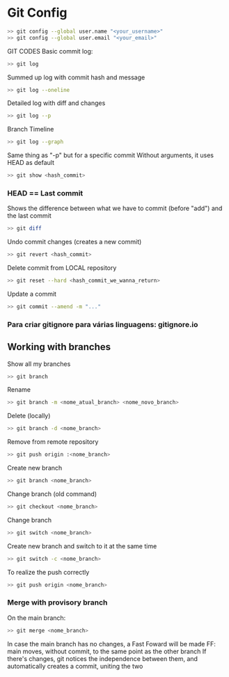 # Git Config

```bash
>> git config --global user.name "<your_username>"
>> git config --global user.email "<your_email>"
```


GIT CODES
Basic commit log:
```bash
>> git log
```

Summed up log with commit hash and message
```bash
>> git log --oneline
```

Detailed log with diff and changes
```bash
>> git log --p
```

Branch Timeline
```bash
>> git log --graph
```

Same thing as "-p" but for a specific commit
Without arguments, it uses HEAD as default
```bash
>> git show <hash_commit>
```

### HEAD == Last commit

Shows the difference between what we have to commit (before "add") and the last commit
```bash
>> git diff
```

Undo commit changes (creates a new commit)
```bash
>> git revert <hash_commit>
```

Delete commit from LOCAL repository
```bash
>> git reset --hard <hash_commit_we_wanna_return>
```

Update a commit
```bash
>> git commit --amend -m "..."
```

### Para criar gitignore para várias linguagens: gitignore.io


## Working with branches

Show all my branches
```bash
>> git branch
```

Rename
```bash
>> git branch -m <nome_atual_branch> <nome_novo_branch>
```

Delete (locally)
```bash
>> git branch -d <nome_branch>
```

Remove from remote repository
```bash
>> git push origin :<nome_branch>
```

Create new branch
```bash
>> git branch <nome_branch>
```

Change branch (old command)
```bash
>> git checkout <nome_branch>
```

Change branch
```bash
>> git switch <nome_branch>
```

Create new branch and switch to it at the same time
```bash
>> git switch -c <nome_branch>
```

To realize the push correctly
```bash
>> git push origin <nome_branch>
```

### Merge with provisory branch
On the main branch:
```bash
>> git merge <nome_branch>
```
In case the main branch has no changes, a Fast Foward will be made
FF: main moves, without commit, to the same point as the other branch
If there's changes, git notices the independence between them, and automatically creates a commit, uniting the two
